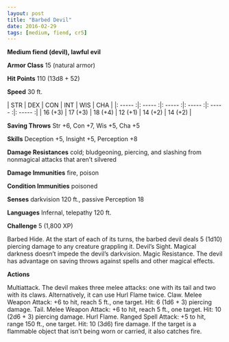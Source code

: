 ```yaml
---
layout: post
title: "Barbed Devil"
date: 2016-02-29
tags: [medium, fiend, cr5]
---
```


**Medium fiend (devil), lawful evil**

**Armor Class** 15 (natural armor)

**Hit Points** 110 (13d8 + 52)

**Speed** 30 ft.

|   STR   |   DEX   |   CON   |   INT   |   WIS   |   CHA   |
|: ----- :|: ----- :|: ----- :|: ----- :|: ----- :|: ----- :|
| 16 (+3) | 17 (+3) | 18 (+4) | 12 (+1) | 14 (+2) | 14 (+2) |

**Saving Throws** Str +6, Con +7, Wis +5, Cha +5 

**Skills** Deception +5, Insight +5, Perception +8 

**Damage Resistances** cold; bludgeoning, piercing, and slashing from nonmagical attacks that aren’t silvered 

**Damage Immunities** fire, poison 

**Condition Immunities** poisoned 

**Senses** darkvision 120 ft., passive Perception 18 

**Languages** Infernal, telepathy 120 ft. 

**Challenge** 5 (1,800 XP)

 Barbed Hide. At the start of each of its turns, the barbed devil deals 5 (1d10) piercing damage to any creature grappling it. Devil’s Sight. Magical darkness doesn’t impede the devil’s darkvision. Magic Resistance. The devil has advantage on saving throws against spells and other magical effects. 

**Actions** 

Multiattack. The devil makes three melee attacks: one with its tail and two with its claws. Alternatively, it can use Hurl Flame twice. Claw. Melee Weapon Attack: +6 to hit, reach 5 ft., one target. Hit: 6 (1d6 + 3) piercing damage. Tail. Melee Weapon Attack: +6 to hit, reach 5 ft., one target. Hit: 10 (2d6 + 3) piercing damage. Hurl Flame. Ranged Spell Attack: +5 to hit, range 150 ft., one target. Hit: 10 (3d6) fire damage. If the target is a flammable object that isn’t being worn or carried, it also catches fire.